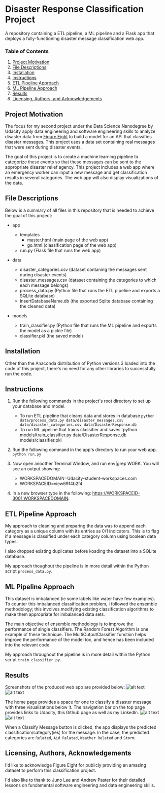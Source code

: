 # Disaster Response Classification Project 
A repository containing a ETL pipeline, a ML pipeline and a Flask app that deploys a fully-functioning disaster message classification web app. 

### Table of Contents

1. [Project Motivation](#motivation)
2. [File Descriptions](#files)
4. [Installation](#installation)
5. [Instructions](#instructions)
6. [ETL Pipeline Approach](#approach1)
7. [ML Pipeline Approach](#approach2)
8. [Results](#results)
9. [Licensing, Authors, and Acknowledgements](#licensing)

## Project Motivation<a name="motivation"></a>

The focus for my second project under the Data Science Nanodegree by Udacity apply data engineering and software engineering skills to analyze disaster data from [Figure Eight](https://appen.com/) to build a model for an API that classifies disaster messages. This project uses a data set containing real messages that were sent during disaster events. 

The goal of this project is to create a machine learning pipeline to categorize these events so that these messages can be sent to the appropriate disaster relief agency. This project includes a web app where an emergency worker can input a new message and get classification results in several categories. The web app will also display visualizations of the data. 


## File Descriptions <a name="files"></a>
Below is a summary of all files in this repository that is needed to achieve the goal of this project:
- app
  - templates
    - master.html (main page of the web app)
    - go.html  (classification page of the web app)
  - run.py  (Flask file that runs the web app)

- data
  - disaster_categories.csv  (dataset contaning the messages sent during disaster events) 
  - disaster_messages.csv  (dataset containing the categories to which each message belongs)
  - process_data.py (Python file that runs the ETL pipeline and exports a SQLite database)
  - InsertDatabaseName.db   (the exported Sqlite database containing the cleaned data)

- models
  - train_classifier.py (Python file that runs the ML pipeline and exports the model as a pickle file)
  - classifier.pkl  (the saved model)

## Installation <a name="installation"></a>

Other than the Anaconda distribution of Python versions 3 loaded into the code of this project, there's no need for any other libraries to successfully run the code.

## Instructions <a name="instructions"></a>

1. Run the following commands in the project's root directory to set up your database and model.

    - To run ETL pipeline that cleans data and stores in database
        `python data/process_data.py data/disaster_messages.csv data/disaster_categories.csv data/DisasterResponse.db`
    - To run ML pipeline that trains classifier and saves
        `python models/train_classifier.py data/DisasterResponse.db models/classifier.pkl

2. Run the following command in the app's directory to run your web app.
    `python run.py`

3. Now open anoother Terminal Window, and run env|grep WORK. You will see an output showing:
    - WORKSPACEDOMAIN=Udacity-student-workspaces.com
    - WORKSPACEID=view6914b2f4 
4. In a new browser type in the following: https://WORKSPACEID-3001.WORKSPACEDOMAIN. 

## ETL Pipeline Approach <a name="approach1"></a>
My approach to cleaning and preparing the data was to append each category as a unique column with its entries as 0/1 indicators. This is to flag if a message is classified under each category column using boolean data types.

I also dropped existing duplicates before koading the dataset into a SQLite database. 

My approach thoughout the pipeline is in more detail within the Python script `process_data.py`. 

## ML Pipeline Approach <a name="approach2"></a>
This dataset is imbalanced (ie some labels like water have few examples). To counter this imbalanced classification problem, I followed the ensemble methodology; this involves modifying existing classification algorithms to make them appropriate for imbalanced data sets.

The main objective of ensemble methodology is to improve the performance of single classifiers. The Random Forest Algorithm is one example of these technique. The MultiOutputClassifier function helps improve the performance of the model too, and hence has been included into the relevant code.

My approach throughout the pipeline is in more detail within the Python script `train_classifier.py`. 

## Results<a name="results"></a>
Screenshots of the produced web app are provided below:
![alt text](https://github.com/MitraG/Disaster-Response-Classification-Project/blob/main/images/home-page-screenshot-1.jpg)
![alt text](https://github.com/MitraG/Disaster-Response-Classification-Project/blob/main/images/home-page-screenshot-2.jpg)

The home page provides a space for one to classify a disaster message with three visualisations below it. The navigation bar on the top page provides links to Udacity, this Github page as well as my LinkedIn. 
![alt text](https://github.com/MitraG/Disaster-Response-Classification-Project/blob/main/images/classification-page-screenshot-1.jpg)
![alt text](https://github.com/MitraG/Disaster-Response-Classification-Project/blob/main/images/classification-page-screenshot-2.jpg)


When a Classify Message button is clicked, the app displays the predicted classification/category(ies) for the message. In the case, the predicted categories are `Related`, `Aid Related`, `Weather Related` and `Storm`.

## Licensing, Authors, Acknowledgements<a name="licensing"></a>
I'd like to acknowledge Figure Eight for publicly providing an amazing dataset to perform this classification project. 

I'd also like to thank to Juno Lee and Andrew Paster for their detailed lessons on fundamental software engineering and data engineering skills. 

